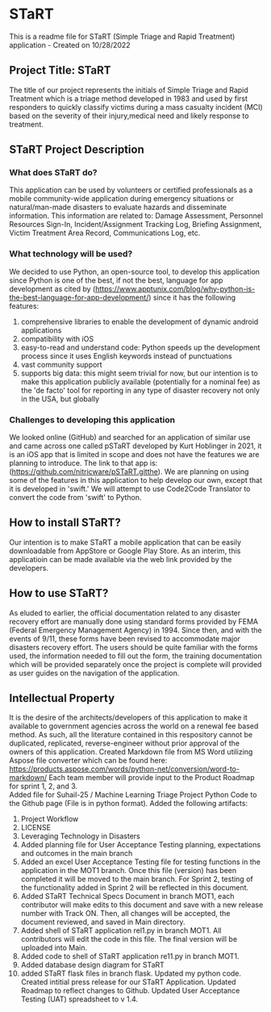 # STaRT
This is a readme file for STaRT (Simple Triage and Rapid Treatment) application - Created on 10/28/2022

## Project Title: STaRT 
The title of our project represents the initials of Simple Triage and Rapid Treatment which is a triage method developed in 1983 and used by first responders to quickly classify victims during a mass casualty incident (MCI) based on the severity of their injury,medical need and likely response to treatment.

## STaRT Project Description
### What does STaRT do?
This application can be used by volunteers or certified professionals as a mobile community-wide application during emergency situations or natural/man-made disasters to evaluate hazards and disseminate information. This information are related to: Damage Assessment, Personnel Resources Sign-In, Incident/Assignment Tracking Log, Briefing Assignment, Victim Treatment Area Record, Communications Log, etc. 
### What technology will be used?
We decided to use Python, an open-source tool, to develop this application since Python is one of the best, if not the best, language for app development as cited by (https://www.apptunix.com/blog/why-python-is-the-best-language-for-app-development/) since it has the following features:
1. comprehensive libraries to enable the development of dynamic android applications
2. compatibility with iOS 
3. easy-to-read and understand code: Python speeds up the development process since it uses English keywords instead of punctuations
4. vast community support
5. supports big data: this might seem trivial for now, but our intention is to make this application publicly available (potentially for a nominal fee) as the 'de facto' tool for reporting in any type of disaster recovery not only in the USA, but globally

### Challenges to developing this application
We looked online (GitHub) and searched for an application of similar use and came across one called pSTaRT developed by Kurt Hoblinger in 2021, it is an iOS app that is limited in scope and does not have the features we are planning to introduce. The link to that app is: (https://github.com/nitricware/pSTaRT.gitthe). We are planning on using some of the features in this application to help develop our own, except that it is developed in 'swift.' We will attempt to use Code2Code Translator to convert the code from 'swift' to Python.

## How to install STaRT?
Our intention is to make STaRT a mobile application that can be easily downloadable from AppStore or Google Play Store. As an interim, this applicatioin can be made available via the web link provided by the developers.

## How to use STaRT?
As eluded to earlier, the official documentation related to any disaster recovery effort are manually done using standard forms provided by FEMA (Federal Emergency Management Agency) in 1994. Since then, and with the events of 9/11, these forms have been revised to accommodate major disasters recovery effort. The users should be quite familiar with the forms used, the information needed to fill out the form, the training documentation which will be provided separately once the project is complete will provided as user guides on the navigation of the application.

## Intellectual Property
It is the desire of the architects/developers of this application to make it available to government agencies across the world on a renewal fee based method. As such, all the literature contained in this respository cannot be duplicated, replicated, reverse-engineer without prior approval of the owners of this application. 
Created Markdown file from MS Word utilizing Aspose file converter which can be found here: https://products.aspose.com/words/python-net/conversion/word-to-markdown/ Each team member will provide input to the Product Roadmap for sprint 1, 2, and 3.  
Added file for Suhail-25 / Machine Learning Triage Project Python Code to the Github page (File is in python format).
Added the following artifacts:
1. Project Workflow
2. LICENSE
3. Leveraging Technology in Disasters
4. Added planning file for User Acceptance Testing planning, expectations and outcomes in the main branch
5. Added an excel User Acceptance Testing file for testing functions in the application in the MOT1 branch.  Once this file (version) has been completed it will be moved to the main branch. For Sprint 2, testing of the functionality added in Sprint 2 will be reflected in this document.
6. Added STaRT Technical Specs Document in branch MOT1, each contributor will make edits to this document and save with a new release number with Track ON. Then, all changes will be accepted, the document reviewed, and saved in Main directory.
7. Added shell of STaRT application rel1.py in branch MOT1. All contributors will edit the code in this file. The final version will be uploaded into Main.
8. Added code to shell of STaRT application re11.py in branch MOT1. 
9. Added database design diagram for STaRT 
10. added STaRT flask files in branch flask.
Updated my python code.
Created intitial press release for our STaRT Application.
Updated Roadmap to reflect changes to Github.
Updated User Acceptance Testing (UAT) spreadsheet to v 1.4.
